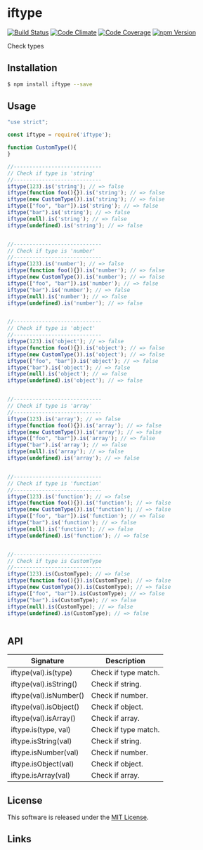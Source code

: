 iftype
==========

<!---
This file is generated by ape-tmpl. Do not update manually.
--->

<!-- Badge Start -->
<a name="badges"></a>

[![Build Status][bd_travis_shield_url]][bd_travis_url]
[![Code Climate][bd_codeclimate_shield_url]][bd_codeclimate_url]
[![Code Coverage][bd_codeclimate_coverage_shield_url]][bd_codeclimate_url]
[![npm Version][bd_npm_shield_url]][bd_npm_url]

[bd_repo_url]: https://github.com/okunishinishi/node-iftype
[bd_travis_url]: http://travis-ci.org/okunishinishi/node-iftype
[bd_travis_shield_url]: http://img.shields.io/travis/okunishinishi/node-iftype.svg?style=flat
[bd_license_url]: https://github.com/okunishinishi/node-iftype/blob/master/LICENSE
[bd_codeclimate_url]: http://codeclimate.com/github/okunishinishi/node-iftype
[bd_codeclimate_shield_url]: http://img.shields.io/codeclimate/github/okunishinishi/node-iftype.svg?style=flat
[bd_codeclimate_coverage_shield_url]: http://img.shields.io/codeclimate/coverage/github/okunishinishi/node-iftype.svg?style=flat
[bd_gemnasium_url]: https://gemnasium.com/okunishinishi/node-iftype
[bd_gemnasium_shield_url]: https://gemnasium.com/okunishinishi/node-iftype.svg
[bd_npm_url]: http://www.npmjs.org/package/iftype
[bd_npm_shield_url]: http://img.shields.io/npm/v/iftype.svg?style=flat
[bd_bower_badge_url]: https://img.shields.io/bower/v/iftype.svg?style=flat

<!-- Badge End -->


<!-- Description Start -->
<a name="description"></a>

Check types

<!-- Description End -->


<!-- Overview Start -->
<a name="overview"></a>



<!-- Overview End -->


<!-- Sections Start -->
<a name="sections"></a>

<!-- Section from "doc/readme/01.Installation.md.hbs" Start -->

<a name="section-doc-readme-01-installation-md"></a>
Installation
-----

```bash
$ npm install iftype --save
```


<!-- Section from "doc/readme/01.Installation.md.hbs" End -->

<!-- Section from "doc/readme/02.Usage.md.hbs" Start -->

<a name="section-doc-readme-02-usage-md"></a>
Usage
---------

```javascript
"use strict";

const iftype = require('iftype');

function CustomType(){
}

//----------------------------
// Check if type is 'string'
//----------------------------
iftype(123).is('string'); // => false
iftype(function foo(){}).is('string'); // => false
iftype(new CustomType()).is('string'); // => false
iftype(["foo", "bar"]).is('string'); // => false
iftype("bar").is('string'); // => false
iftype(null).is('string'); // => false
iftype(undefined).is('string'); // => false


//----------------------------
// Check if type is 'number'
//----------------------------
iftype(123).is('number'); // => false
iftype(function foo(){}).is('number'); // => false
iftype(new CustomType()).is('number'); // => false
iftype(["foo", "bar"]).is('number'); // => false
iftype("bar").is('number'); // => false
iftype(null).is('number'); // => false
iftype(undefined).is('number'); // => false


//----------------------------
// Check if type is 'object'
//----------------------------
iftype(123).is('object'); // => false
iftype(function foo(){}).is('object'); // => false
iftype(new CustomType()).is('object'); // => false
iftype(["foo", "bar"]).is('object'); // => false
iftype("bar").is('object'); // => false
iftype(null).is('object'); // => false
iftype(undefined).is('object'); // => false


//----------------------------
// Check if type is 'array'
//----------------------------
iftype(123).is('array'); // => false
iftype(function foo(){}).is('array'); // => false
iftype(new CustomType()).is('array'); // => false
iftype(["foo", "bar"]).is('array'); // => false
iftype("bar").is('array'); // => false
iftype(null).is('array'); // => false
iftype(undefined).is('array'); // => false


//----------------------------
// Check if type is 'function'
//----------------------------
iftype(123).is('function'); // => false
iftype(function foo(){}).is('function'); // => false
iftype(new CustomType()).is('function'); // => false
iftype(["foo", "bar"]).is('function'); // => false
iftype("bar").is('function'); // => false
iftype(null).is('function'); // => false
iftype(undefined).is('function'); // => false


//----------------------------
// Check if type is CustomType
//----------------------------
iftype(123).is(CustomType); // => false
iftype(function foo(){}).is(CustomType); // => false
iftype(new CustomType()).is(CustomType); // => false
iftype(["foo", "bar"]).is(CustomType); // => false
iftype("bar").is(CustomType); // => false
iftype(null).is(CustomType); // => false
iftype(undefined).is(CustomType); // => false



```


<!-- Section from "doc/readme/02.Usage.md.hbs" End -->

<!-- Section from "doc/readme/03.API.md.hbs" Start -->

<a name="section-doc-readme-03-a-p-i-md"></a>
API
----

| Signature | Description |
| --- | --- |
| iftype(val).is(type) | Check if type match. |
| iftype(val).isString() | Check if string. |
| iftype(val).isNumber() | Check if number. |
| iftype(val).isObject() | Check if object. |
| iftype(val).isArray() | Check if array. |
| iftype.is(type, val) | Check if type match. |
| iftype.isString(val) | Check if string. |
| iftype.isNumber(val) | Check if number. |
| iftype.isObject(val) | Check if object. |
| iftype.isArray(val) | Check if array. |

<!-- Section from "doc/readme/03.API.md.hbs" End -->


<!-- Sections Start -->


<!-- LICENSE Start -->
<a name="license"></a>

License
-------
This software is released under the [MIT License](https://github.com/okunishinishi/node-iftype/blob/master/LICENSE).

<!-- LICENSE End -->


<!-- Links Start -->
<a name="links"></a>

Links
------


<!-- Links End -->
